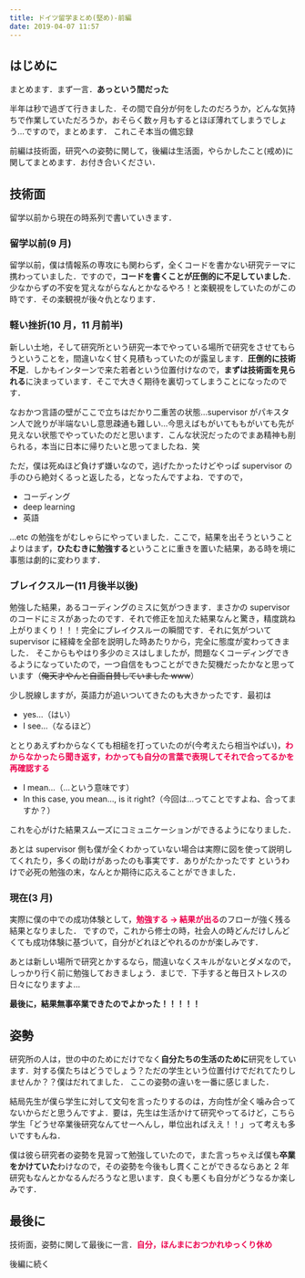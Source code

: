 ```yaml
---
title: ドイツ留学まとめ(堅め)-前編
date: 2019-04-07 11:57
---
```


## はじめに

まとめます．まず一言．**あっという間だった**

半年は秒で過ぎて行きました．その間で自分が何をしたのだろうか，どんな気持ちで作業していただろうか，おそらく数ヶ月もするとほぼ薄れてしまうでしょう…ですので，まとめます．
これこそ本当の備忘録

前編は技術面，研究への姿勢に関して，後編は生活面，やらかしたこと(戒め)に関してまとめます．お付き合いください．

## 技術面

留学以前から現在の時系列で書いていきます．

### 留学以前(9 月)

留学以前，僕は情報系の専攻にも関わらず，全くコードを書かない研究テーマに携わっていました．ですので，**コードを書くことが圧倒的に不足していました**．少なからずの不安を覚えながらなんとかなるやろ！と楽観視をしていたのがこの時です．その楽観視が後々仇となります．

### 軽い挫折(10 月，11 月前半)

新しい土地，そして研究所という研究一本でやっている場所で研究をさせてもらうということを，間違いなく甘く見積もっていたのが露呈します．**圧倒的に技術不足**．しかもインターンで来た若者という位置付けなので，**まずは技術面を見られる**に決まっています．そこで大きく期待を裏切ってしまうことになったのです．

なおかつ言語の壁がここで立ちはだかり二重苦の状態…supervisor がパキスタン人で訛りが半端ないし意思疎通も難しい…今思えばもがいてももがいても先が見えない状態でやっていたのだと思います．こんな状況だったのでまあ精神も削られる，本当に日本に帰りたいと思ってましたね．笑

ただ，僕は死ぬほど負けず嫌いなので，逃げたかったけどやっぱ supervisor の手のひら絶対くるっと返したる，となったんですよね．ですので，

- コーディング
- deep learning
- 英語

…etc の勉強をがむしゃらにやっていました．ここで，結果を出そうということよりはまず，**ひたむきに勉強する**ということに重きを置いた結果，ある時を境に事態は劇的に変わります．

### ブレイクスルー(11 月後半以後)

勉強した結果，あるコーディングのミスに気がつきます．まさかの supervisor のコードにミスがあったのです．それで修正を加えた結果なんと驚き，精度跳ね上がりまくり！！！完全にブレイクスルーの瞬間です．それに気がついて supervisor に経緯を全部を説明した時あたりから，完全に態度が変わってきました．
そこからもやはり多少のミスはしましたが，問題なくコーディングできるようになっていたので，一つ自信をもつことができた契機だったかなと思っています（~~俺天才やんと自画自賛していました www~~）

少し脱線しますが，英語力が追いついてきたのも大きかったです．最初は

- yes…（はい）
- I see…（なるほど）

ととりあえずわからなくても相槌を打っていたのが(今考えたら相当やばい)，<span style="font-weight: bold; color: #ec004c">わからなかったら聞き返す，わかっても自分の言葉で表現してそれで合ってるかを再確認する</span>

- I mean…（...という意味です）
- In this case, you mean…, is it right?（今回は...ってことですよね、合ってますか？）

これを心がけた結果スムーズにコミュニケーションができるようになりました．

あとは supervisor 側も僕が全くわかっていない場合は実際に図を使って説明してくれたり，多くの助けがあったのも事実です．ありがたかったです
というわけで必死の勉強の末，なんとか期待に応えることができました．

### 現在(3 月)

実際に僕の中での成功体験として，<span style="font-weight: bold; color: #ec004c">勉強する → 結果が出る</span>のフローが強く残る結果となりました．
ですので，これから修士の時，社会人の時どんだけしんどくても成功体験に基づいて，自分がどれほどやれるのかが楽しみです．

あとは新しい場所で研究とかするなら，間違いなくスキルがないとダメなので，しっかり行く前に勉強しておきましょう．まじで．下手すると毎日ストレスの日々になりますよ…

**最後に，結果無事卒業できたのでよかった！！！！！**

## 姿勢

研究所の人は，世の中のためにだけでなく**自分たちの生活のために**研究をしています．対する僕たちはどうでしょう？ただの学生という位置付けでだれてたりしませんか？？僕はだれてました．
ここの姿勢の違いを一番に感じました．

結局先生が僕ら学生に対して文句を言ったりするのは，方向性が全く噛み合ってないからだと思うんですよ．要は，先生は生活かけて研究やってるけど，こちら学生「どうせ卒業後研究なんてせーへんし，単位出ればええ！！」って考えも多いですもんね．

僕は彼ら研究者の姿勢を見習って勉強していたので，また言っちゃえば僕も**卒業をかけていた**わけなので，その姿勢を今後もし貫くことができるならあと 2 年研究もなんとかなるんだろうなと思います．良くも悪くも自分がどうなるか楽しみです．

## 最後に

技術面，姿勢に関して最後に一言．<span style="font-weight: bold; color: #ec004c">自分，ほんまにおつかれゆっくり休め</span>

後編に続く
